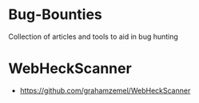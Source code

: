 # Bug-Bounties
Collection of articles and tools to aid in bug hunting

# WebHeckScanner
- https://github.com/grahamzemel/WebHeckScanner
